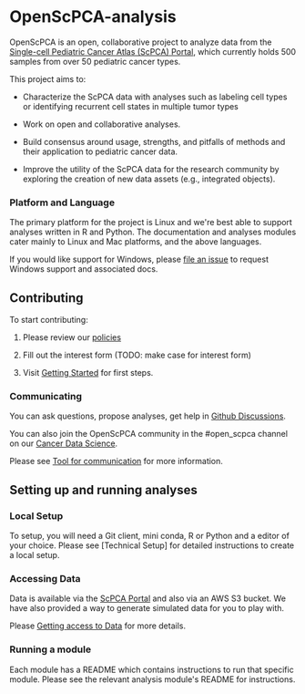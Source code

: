 # OpenScPCA-analysis

OpenScPCA is an open, collaborative project to analyze data from the [Single-cell Pediatric Cancer Atlas (ScPCA) Portal](https://scpca.alexslemonade.org/), which currently holds 500 samples from over 50 pediatric cancer types. 

This project aims to: 

- Characterize the ScPCA data with analyses such as labeling cell types or identifying recurrent cell states in multiple tumor types

- Work on open and collaborative analyses.

- Build consensus around usage, strengths, and pitfalls of methods and their application to pediatric cancer data.

- Improve the utility of the ScPCA data for the research community by exploring the creation of new data assets (e.g., integrated objects).

### Platform and Language
The primary platform for the project is Linux and we're best able to support analyses written in R and Python.
The documentation and analyses modules cater mainly to Linux and Mac platforms, and the above languages.

If you would like support for Windows, please [file an issue](https://github.com/AlexsLemonade/OpenScPCA-analysis/issues/new?assignees=&labels=docs-request&projects=&template=04-docs-request.yml&title=Docs+request%3A) to request Windows support and associated docs.

## Contributing

To start contributing:

1. Please review our [policies](#STUB_LINK)

2. Fill out the interest form (TODO: make case for interest form)

3. Visit [Getting Started](#STUB_LINK) for first steps. 

### Communicating

You can ask questions, propose analyses, get help in [Github Discussions](https://github.com/AlexsLemonade/OpenScPCA-analysis/discussions).

You can also join the OpenScPCA community in the #open_scpca channel on our [Cancer Data Science](slack).

Please see [Tool for communication](#STUB_LINK) for more information.

## Setting up and running analyses

### Local Setup

To setup, you will need a Git client, mini conda, R or Python and a editor of your choice. Please see [Technical Setup] for detailed instructions to create a local setup.

### Accessing Data

Data is available via the [ScPCA Portal](https://scpca.alexslemonade.org/) and also via an AWS S3 bucket.
We have also provided a way to generate simulated data for you to play with. 

Please [Getting access to Data](#STUB_LINK) for more details.

### Running a module

Each module has a README which contains instructions to run that specific module. Please see the relevant analysis module's README for instructions.